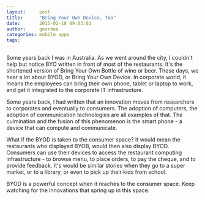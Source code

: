 ```yaml
---
layout:     post
title:      "Bring Your Own Device, Too"
date:       2015-02-18 09:03:02
author:     geordee
categories: mobile apps
tags:       
---
```


Some years back I was in Australia. As we went around the city, I couldn't help but notice BYO written in front of most of the restaurants. It's the shortened version of Bring Your Own Bottle of wine or beer. These days, we hear a lot about BYOD, or Bring Your Own Device. In corporate world, it means the employees can bring their own phone, tablet or laptop to work, and get it integrated to the corporate IT infrastructure.

Some years back, I had written that an innovation moves from researchers to corporates and eventually to consumers. The adoption of computers, the adoption of communication technologies are all examples of that. The culmination and the fusion of this phenomenon is the smart phone - a device that can compute and communicate.

What if the BYOD is taken to the consumer space? It would mean the restaurants who displayed BYOB, would then also display BYOD. Consumers can use their devices to access the restaurant computing infrastructure - to browse menu, to place orders, to pay the cheque, and to provide feedback. It's would be similar stories when they go to a super market, or to a library, or even to pick up their kids from school.

BYOD is a powerful concept when it reaches to the consumer space. Keep watching for the innovations that spring up in this space.
